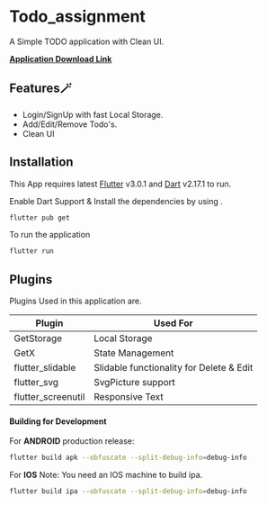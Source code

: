 # Todo_assignment

A Simple TODO application with Clean UI.

[**Application Download Link**](https://drive.google.com/file/d/1oNocd-xj-RFxSBtRfMJiT0gxddtomk8C/view?usp=sharing
)
## Features🪄

- Login/SignUp with fast Local Storage.
- Add/Edit/Remove Todo's.
- Clean UI


## Installation

This App requires latest  [Flutter](https://flutter.dev/) v3.0.1 and [Dart](https://dart.dev/) v2.17.1 to run.

Enable Dart Support &
Install the dependencies by using .

```sh
flutter pub get
```

To run the application
```sh
flutter run
```

## Plugins

Plugins Used in this application are.

| Plugin | Used For |
| ------ | ------ |
| GetStorage |  Local Storage |
| GetX |  State Management |
| flutter_slidable | Slidable functionality for Delete & Edit |
| flutter_svg |  SvgPicture support |
| flutter_screenutil |  Responsive Text |




#### Building for Development

For **ANDROID**
production release:

```sh
flutter build apk --obfuscate --split-debug-info=debug-info
```

For **IOS**
Note: You need an IOS machine to build ipa.

```sh
flutter build ipa --obfuscate --split-debug-info=debug-info
```

